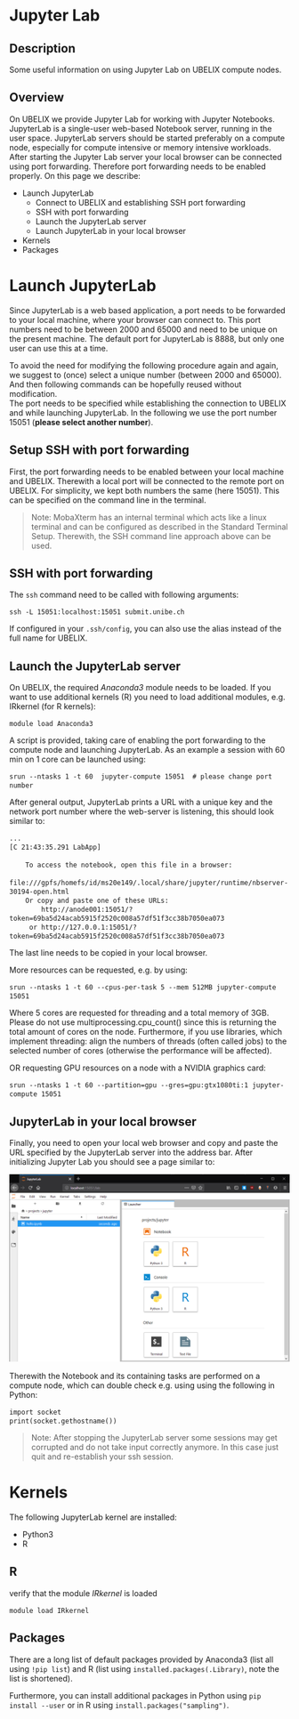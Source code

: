 # Jupyter Lab

## Description

Some useful information on using Jupyter Lab on UBELIX compute nodes.  

## Overview

On UBELIX we provide Jupyter Lab for working with Jupyter Notebooks. 
JupyterLab is a single-user web-based Notebook server, running in the user space. 
JupyterLab servers should be started preferably on a compute node, especially for compute intensive or memory intensive workloads. 
After starting the Jupyter Lab server your local browser can be connected using port forwarding. Therefore port forwarding needs to be enabled properly. 
On this page we describe:

* Launch JupyterLab
    * Connect to UBELIX and establishing SSH port forwarding 
    * SSH with port forwarding
    * Launch the JupyterLab server
    * Launch JupyterLab in your local browser
* Kernels
* Packages

# Launch JupyterLab

Since JupyterLab is a web based application, a port needs to be forwarded to your local machine, where your browser can connect to. 
This port numbers need to be between 2000 and 65000 and need to be unique on the present machine. 
The default port for JupyterLab is 8888, but only one user can use this at a time.

To avoid the need for modifying the following procedure again and again, we suggest to (once) select a unique number (between 2000 and 65000). And then following commands can be hopefully reused without modification.  
The port needs to be specified while establishing the connection to UBELIX and while launching JupyterLab. In the following we use the port number 15051 (**please select another number**).

## Setup SSH with port forwarding 

First, the port forwarding needs to be enabled between your local machine and UBELIX. Therewith a local port will be connected to the remote port on UBELIX. For simplicity, we kept both numbers the same (here 15051). This can be specified on the command line in the terminal.

> Note: MobaXterm has an internal terminal which acts like a linux terminal and can be configured as described in the Standard Terminal Setup. Therewith, the SSH command line approach above can be used.

## SSH with port forwarding

The ```ssh``` command need to be called with following arguments:

```
ssh -L 15051:localhost:15051 submit.unibe.ch
```
If configured in your ```.ssh/config```, you can also use the alias instead of the full name for UBELIX.

## Launch the JupyterLab server 

On UBELIX, the required *Anaconda3* module needs to be loaded. If you want to use additional kernels (R) you need to load additional modules, e.g. IRkernel (for R kernels):

```
module load Anaconda3
```

A script is provided, taking care of enabling the port forwarding to the compute node and launching JupyterLab. 
As an example a session with 60 min on 1 core can be launched using:

```
srun --ntasks 1 -t 60  jupyter-compute 15051  # please change port number
```

After general output, JupyterLab prints a URL with a unique key and the network port number where the web-server is listening, this should look similar to:

```
...
[C 21:43:35.291 LabApp]

    To access the notebook, open this file in a browser:
        file:///gpfs/homefs/id/ms20e149/.local/share/jupyter/runtime/nbserver-30194-open.html
    Or copy and paste one of these URLs:
        http://anode001:15051/?token=69ba5d24acab5915f2520c008a57df51f3cc38b7050ea073
     or http://127.0.0.1:15051/?token=69ba5d24acab5915f2520c008a57df51f3cc38b7050ea073
```

The last line needs to be copied in your local browser.

More resources can be requested, e.g. by using:

```
srun --ntasks 1 -t 60 --cpus-per-task 5 --mem 512MB jupyter-compute 15051 
```
Where 5 cores are requested for threading and a total memory of 3GB. 
Please do not use multiprocessing.cpu_count() since this is returning the total amount of cores on the node. 
Furthermore, if you use libraries, which implement threading: align the numbers of threads (often called jobs) to the selected number of cores (otherwise the performance will be affected).

OR requesting GPU resources on a node with a NVIDIA graphics card:
```
srun --ntasks 1 -t 60 --partition=gpu --gres=gpu:gtx1080ti:1 jupyter-compute 15051
```

## JupyterLab in your local browser 

Finally, you need to open your local web browser and copy and paste the URL specified by the JupyterLab server into the address bar. After initializing Jupyter Lab you should see a page similar to:

![jupyterLab-example](../../images/jupyterLab-example.png "JupyterLab Example")

Therewith the Notebook and its containing tasks are performed on a compute node, which can double check e.g. using using the following in Python:

```
import socket
print(socket.gethostname())
```

> Note: After stopping the JupyterLab server some sessions may get corrupted and do not take input correctly anymore. In this case just quit and re-establish your ssh session.

# Kernels

The following JupyterLab kernel are installed:

* Python3
* R

## R

verify that the module *IRkernel* is loaded

```
module load IRkernel
```

## Packages

There are a long list of default packages provided by Anaconda3 (list all using `!pip list`) and R (list using `installed.packages(.Library)`, note the list is shortened). 

Furthermore, you can install additional packages in Python using `pip install --user` or in R using `install.packages("sampling")`. 
